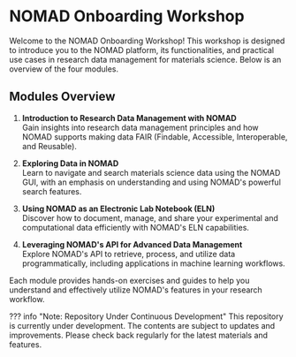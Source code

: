 # NOMAD Onboarding Workshop

Welcome to the NOMAD Onboarding Workshop! This workshop is designed to introduce you to the NOMAD platform, its functionalities, and practical use cases in research data management for materials science. Below is an overview of the four modules.

## Modules Overview

1. **Introduction to Research Data Management with NOMAD**  
   Gain insights into research data management principles and how NOMAD supports making data FAIR (Findable, Accessible, Interoperable, and Reusable).

2. **Exploring Data in NOMAD**  
   Learn to navigate and search materials science data using the NOMAD GUI, with an emphasis on understanding and using NOMAD's powerful search features.

3. **Using NOMAD as an Electronic Lab Notebook (ELN)**  
   Discover how to document, manage, and share your experimental and computational data efficiently with NOMAD's ELN capabilities.

4. **Leveraging NOMAD's API for Advanced Data Management**  
   Explore NOMAD's API to retrieve, process, and utilize data programmatically, including applications in machine learning workflows.

Each module provides hands-on exercises and guides to help you understand and effectively utilize NOMAD's features in your research workflow.

??? info "Note: Repository Under Continuous Development"
    This repository is currently under development. The contents are subject to updates and improvements. Please check back regularly for the latest materials and features.

